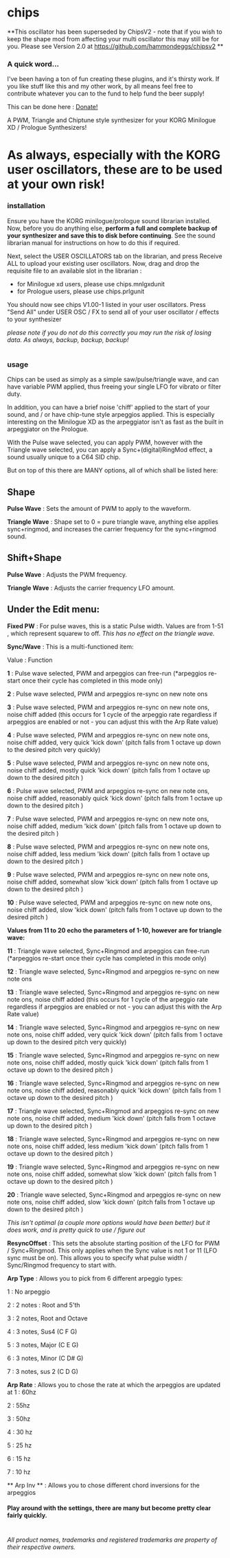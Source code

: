 # chips	

**This oscillator has been superseded by ChipsV2 - note that if you wish to keep the shape mod from affecting your multi oscillator this may still be for you. Please see Version 2.0 at https://github.com/hammondeggs/chipsv2 **

### A quick word...
I've been having a ton of fun creating these plugins, and it's thirsty work. If you like stuff like this and my other work, by all means feel free to contribute whatever you can to the fund to help fund the beer supply!

This can be done here :  [Donate!](https://www.paypal.com/cgi-bin/webscr?cmd=_s-xclick&hosted_button_id=MSTCVLXMG7Z5J&source=url)



A PWM, Triangle and Chiptune style synthesizer for your KORG Minilogue XD / Prologue Synthesizers!

# As always, especially with the KORG user oscillators, these are to be used at your own risk!

### installation

Ensure you have the KORG minilogue/prologue sound librarian installed. Now, before you do anything else, **perform a full and complete backup of your synthesizer and save this to disk before continuing**. See the sound librarian manual for instructions on how to do this if required.

Next, select the USER OSCILLATORS tab on the librarian, and press Receive ALL to upload your existing user oscillators. Now, drag and drop the requisite file to an available slot in the librarian :
 - for Minilogue xd users, please use chips.mnlgxdunit
 - for Prologue users, please use chips.prlgunit

You should now see chips V1.00-1 listed in your user oscillators. Press "Send All" under USER OSC / FX to send all of your user oscillator / effects to your synthesizer

*please note if you do not do this correctly you may run the risk of losing data. As always, backup, backup, backup!*

#
### usage

Chips can be used as simply as a simple saw/pulse/triangle wave, and can have variable PWM applied, thus freeing your single LFO for vibrato or filter duty.

In addition, you can have a brief noise 'chiff' applied to the start of your sound, and / or have chip-tune style arpeggios applied. This is especially interesting on the Minilogue XD as the arpeggiator isn't as fast as the built in arpeggiator on the Prologue.

With the Pulse wave selected, you can apply PWM, however with the Triangle wave selected, you can apply a Sync+(digital)RingMod effect, a sound usually unique to a C64 SID chip.

But on top of this there are MANY options, all of which shall be listed here:

## Shape
**Pulse Wave** : Sets the amount of PWM to apply to the waveform. 

**Triangle Wave** : Shape set to 0 = pure triangle wave, anything else applies sync+ringmod, and increases the carrier frequency for the sync+ringmod sound.

## Shift+Shape
**Pulse Wave** : Adjusts the PWM frequency. 

**Triangle Wave** : Adjusts the carrier frequency LFO amount.

## Under the Edit menu:

**Fixed PW** : For pulse waves, this is a static Pulse width. Values are from 1-51 , which represent squarew to off. *This has no effect on the triangle wave.*

**Sync/Wave** : This is a multi-functioned item:

Value : Function

**1** : Pulse wave selected, PWM and arpeggios can free-run (*arpeggios re-start once their cycle has completed in this mode only)

**2** : Pulse wave selected, PWM and arpeggios re-sync on new note ons

**3** : Pulse wave selected, PWM and arpeggios re-sync on new note ons, noise chiff added (this occurs for 1 cycle of the arpeggio rate regardless if arpeggios are enabled or not - you can adjust this with the Arp Rate value)

**4** : Pulse wave selected, PWM and arpeggios re-sync on new note ons, noise chiff added, very quick 'kick down' (pitch falls from 1 octave up down to the desired pitch very quickly)

**5** : Pulse wave selected, PWM and arpeggios re-sync on new note ons, noise chiff added, mostly quick 'kick down' (pitch falls from 1 octave up down to the desired pitch )

**6** : Pulse wave selected, PWM and arpeggios re-sync on new note ons, noise chiff added, reasonably quick 'kick down' (pitch falls from 1 octave up down to the desired pitch )

**7** : Pulse wave selected, PWM and arpeggios re-sync on new note ons, noise chiff added, medium 'kick down' (pitch falls from 1 octave up down to the desired pitch )

**8** : Pulse wave selected, PWM and arpeggios re-sync on new note ons, noise chiff added, less medium 'kick down' (pitch falls from 1 octave up down to the desired pitch )

**9** : Pulse wave selected, PWM and arpeggios re-sync on new note ons, noise chiff added, somewhat slow 'kick down' (pitch falls from 1 octave up down to the desired pitch )

**10** : Pulse wave selected, PWM and arpeggios re-sync on new note ons, noise chiff added, slow 'kick down' (pitch falls from 1 octave up down to the desired pitch )

**Values from 11 to 20 echo the parameters of 1-10, however are for triangle wave:**


**11** : Triangle wave selected, Sync+Ringmod and arpeggios can free-run  (*arpeggios re-start once their cycle has completed in this mode only)

**12** : Triangle wave selected, Sync+Ringmod and arpeggios re-sync on new note ons

**13** : Triangle wave selected, Sync+Ringmod and arpeggios re-sync on new note ons, noise chiff added (this occurs for 1 cycle of the arpeggio rate regardless if arpeggios are enabled or not - you can adjust this with the Arp Rate value)

**14** : Triangle wave selected, Sync+Ringmod and arpeggios re-sync on new note ons, noise chiff added, very quick 'kick down' (pitch falls from 1 octave up down to the desired pitch very quickly)

**15** : Triangle wave selected, Sync+Ringmod and arpeggios re-sync on new note ons, noise chiff added, mostly quick 'kick down' (pitch falls from 1 octave up down to the desired pitch )

**16** : Triangle wave selected, Sync+Ringmod and arpeggios re-sync on new note ons, noise chiff added, reasonably quick 'kick down' (pitch falls from 1 octave up down to the desired pitch )

**17** : Triangle wave selected, Sync+Ringmod and arpeggios re-sync on new note ons, noise chiff added, medium 'kick down' (pitch falls from 1 octave up down to the desired pitch )

**18** : Triangle wave selected, Sync+Ringmod and arpeggios re-sync on new note ons, noise chiff added, less medium 'kick down' (pitch falls from 1 octave up down to the desired pitch )

**19** : Triangle wave selected, Sync+Ringmod and arpeggios re-sync on new note ons, noise chiff added, somewhat slow 'kick down' (pitch falls from 1 octave up down to the desired pitch )

**20** : Triangle wave selected, Sync+Ringmod and arpeggios re-sync on new note ons, noise chiff added, slow 'kick down' (pitch falls from 1 octave up down to the desired pitch )

*This isn't optimal (a couple more options would have been better) but it does work, and is pretty quick to use / figure out*

**ResyncOffset** : This sets the absolute starting position of the LFO for PWM / Sync+Ringmod. This only applies when the Sync value is not 1 or 11 (LFO sync must be on). This allows you to specify what pulse width / Sync/Ringmod frequency to start with.

**Arp Type** : Allows you to pick from 6 different arpeggio types:

1 : No arpeggio

2 : 2 notes : Root and 5'th

3 : 2 notes, Root and Octave

4 : 3 notes, Sus4 (C F G)

5 : 3 notes, Major (C E G)

6 : 3 notes, Minor (C D# G)

7 : 3 notes, sus 2 (C D G)

**Arp Rate** : Allows you to chose the rate at which the arpeggios are updated at
1 : 60hz

2 : 55hz

3 : 50hz

4 : 30 hz

5 : 25 hz

6 : 15 hz

7 : 10 hz

** Arp Inv ** : Allows you to chose different chord inversions for the arpeggios

#### Play around with the settings, there are many but become pretty clear fairly quickly.



#

 *All product names, trademarks and registered trademarks are property of their respective owners.*

